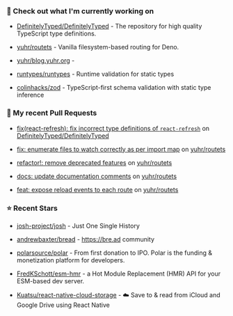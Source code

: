 ### 👷 Check out what I'm currently working on



- [DefinitelyTyped/DefinitelyTyped](https://github.com/DefinitelyTyped/DefinitelyTyped) - The repository for high quality TypeScript type definitions.

- [yuhr/routets](https://github.com/yuhr/routets) - Vanilla filesystem-based routing for Deno.

- [yuhr/blog.yuhr.org](https://github.com/yuhr/blog.yuhr.org) - 

- [runtypes/runtypes](https://github.com/runtypes/runtypes) - Runtime validation for static types

- [colinhacks/zod](https://github.com/colinhacks/zod) - TypeScript-first schema validation with static type inference

### 🔨 My recent Pull Requests



- [fix(react-refresh): fix incorrect type definitions of `react-refresh`](https://github.com/DefinitelyTyped/DefinitelyTyped/pull/69264) on [DefinitelyTyped/DefinitelyTyped](https://github.com/DefinitelyTyped/DefinitelyTyped)

- [fix: enumerate files to watch correctly as per import map](https://github.com/yuhr/routets/pull/20) on [yuhr/routets](https://github.com/yuhr/routets)

- [refactor!: remove deprecated features](https://github.com/yuhr/routets/pull/19) on [yuhr/routets](https://github.com/yuhr/routets)

- [docs: update documentation comments](https://github.com/yuhr/routets/pull/18) on [yuhr/routets](https://github.com/yuhr/routets)

- [feat: expose reload events to each route](https://github.com/yuhr/routets/pull/17) on [yuhr/routets](https://github.com/yuhr/routets)

### ⭐ Recent Stars



- [josh-project/josh](https://github.com/josh-project/josh) - Just One Single History

- [andrewbaxter/bread](https://github.com/andrewbaxter/bread) - https://bre.ad community

- [polarsource/polar](https://github.com/polarsource/polar) - From first donation to IPO. Polar is the funding &amp; monetization platform for developers.

- [FredKSchott/esm-hmr](https://github.com/FredKSchott/esm-hmr) - a Hot Module Replacement (HMR) API for your ESM-based dev server.

- [Kuatsu/react-native-cloud-storage](https://github.com/Kuatsu/react-native-cloud-storage) - ☁️ Save to &amp; read from iCloud and Google Drive using React Native